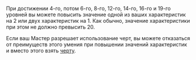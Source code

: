 При достижении 4-го, потом 6-го, 8-го, 12-го, 14-го, 16-го и 19-го уровней вы можете повысить значение одной из ваших характеристик на 2 или двух характеристик на 1. Как обычно, значение характеристики при этом не должно превысить 20.

Если ваш Мастер разрешает использование черт, вы можете отказаться от преимуществ этого умения при повышении значений характеристик и вместо этого взять [черту](https://dnd.su/feats/).